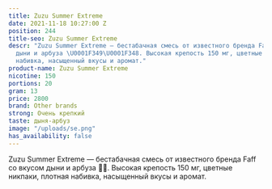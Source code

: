 ```yaml
---
title: Zuzu Summer Extreme
date: 2021-11-18 10:27:00 Z
position: 244
title-seo: Zuzu Summer Extreme
descr: "Zuzu Summer Extreme — бестабачная смесь от известного бренда Faff со вкусом
  дыни и арбуза \U0001F349\U0001F348. Высокая крепость 150 мг, цветные никпаки, плотная
  набивка, насыщенный вкусы и аромат."
product-name: Zuzu Summer Extreme
nicotine: 150
portions: 20
gram: 13
price: 2800
brand: Other brands
strong: Очень крепкий
taste: дыня-арбуз
image: "/uploads/se.png"
has_availability: false
---
```


Zuzu Summer Extreme — бестабачная смесь от известного бренда Faff со вкусом дыни и арбуза 🍉🍈. Высокая крепость 150 мг, цветные никпаки, плотная набивка, насыщенный вкусы и аромат.